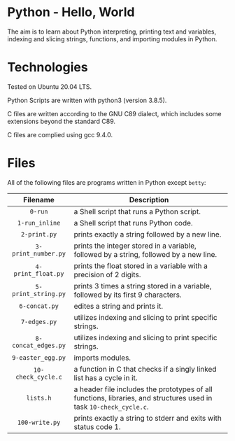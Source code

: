 # Python - Hello, World

The aim is to learn about Python interpreting, printing text and variables, indexing and slicing strings, functions, and importing modules in Python.

# Technologies

Tested on Ubuntu 20.04 LTS.

Python Scripts are written with python3 (version 3.8.5).

C files are written according to the GNU C89 dialect, which includes some extensions beyond the standard C89.

C files are complied using gcc 9.4.0.

# Files

All of the following files are programs written in Python except `betty`:

| Filename                   | Description
|:--------------------------:| ---------------------------------------------------------------------------------------------------
| `0-run`                    | a Shell script that runs a Python script.
| `1-run_inline`             | a Shell script that runs Python code.
| `2-print.py`               | prints exactly a string followed by a new line.
| `3-print_number.py`        | prints the integer stored in a variable, followed by a string, followed by a new line.
| `4-print_float.py`         | prints the float stored in a variable with a precision of 2 digits.
| `5-print_string.py`        | prints 3 times a string stored in a variable, followed by its first 9 characters.
| `6-concat.py`              | edites a string and prints it.
| `7-edges.py`               | utilizes indexing and slicing to print specific strings.
| `8-concat_edges.py`        | utilizes indexing and slicing to print specific strings.
| `9-easter_egg.py`          | imports modules.
| `10-check_cycle.c`         | a function in C that checks if a singly linked list has a cycle in it.
| `lists.h`                  | a header file includes the prototypes of all functions, libraries, and structures used in task `10-check_cycle.c`.
| `100-write.py`             | prints exactly a string to stderr and exits with status code 1.
